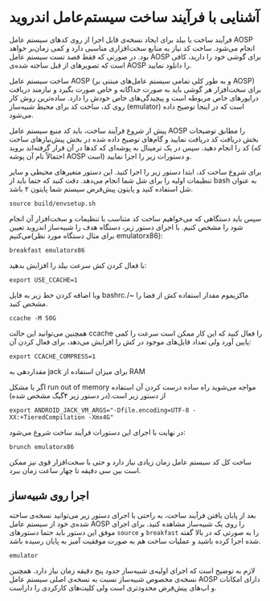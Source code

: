 # آشنایی با فرآیند ساخت سیستم‌عامل اندروید
فرآیند ساخت یا بیلد برای ایجاد نسخه‌ی قابل اجرا از روی کدهای سیستم عامل AOSP انجام می‌شود. ساخت کد نیاز به منابع سخت‌افزاری مناسبی دارد و کمی زمان‌بر خواهد بود. در صورتی که فقط قصد تست سیستم عامل AOSP برای گوشی خود را دارید، کافی است که تصویرهای از قبل ساخته شده‌ی AOSP را دانلود نمایید.

ساخت سیستم عامل AOSP (و به طور کلی تمامی سیستم عامل‌های مبتنی بر AOSP) برای سخت‌افزار هر گوشی باید به صورت جداگانه و خاص صورت بگیرد و نیازمند دریافت درایورهای خاص مربوطه است و پیچیدگی‌های خاص خودش را دارد. ساده‌ترین روش کار روی کد، ساخت کد برای محیط شبیه‌ساز (emulator) است که در اینجا توضیح داده می‌شود.

پیش از شروع فرآیند ساخت، باید کد منبع سیستم عامل AOSP را مطابق توضیحات بخش دریافت کد دریافت نمایید و گام‌های توضیح داده شده در بخش پیش‌نیازهای ساخت کد را انجام دهید. سپس در یک ترمینال به پوشه‌ای که کدها در آن قرار گرفته‌اند بروید (که احتمالاً نام آن پوشه AOSP است) و دستورات زیر را اجرا نمایید.

برای شروع ساخت کد، ابتدا دستور زیر را اجرا کنید. این دستور متغیرهای محیطی و سایر تنظیمات اولیه را برای شل شما انجام می‌دهد. دقت کنید که حتما باید از bash به عنوان شل استفاده کنید و پایتون پیش‌فرض سیستم شما پایتون ۲ باشد.



~~~ text
source build/envsetup.sh
~~~

سپس باید دستگاهی که می‌خواهیم ساخت کد متناسب با تنظیمات و سخت‌افزار آن انجام شود را مشخص کنیم. با اجرای دستور زیر، دستگاه هدف را شبیه‌ساز اندروید تعیین می‌کنیم(برای مثال دستگاه مورد نظر   emulatorx86):


~~~ text
breakfast emulatorx86
~~~

با فعال کردن کش سرعت بیلد را افزایش بدهید:
~~~ text
export USE_CCACHE=1
~~~

وبا اضافه کردن خط زیر به فایل bashrc./~ ماکزیموم مقدار استفاده کش از فضا را مشخص کنید. 


~~~ text
ccache -M 50G
~~~
همچنین می‌توانید این حالت  ccache را فعال کنید که این کار ممکن است سرعت را کمی پایین آورد ولی تعداد فایل‌های موجود در کش را افزایش می‌دهد، برای فعال کردن آن:
~~~ text
export CCACHE_COMPRESS=1
~~~


مقداردهی به jack برای میزان استفاده از RAM

اگر با مشکل run out of memory مواجه می‌شوید راه ساده درست کردن آن استفاده از دستور زیر است.(در دستور زیر ۴گیگ مشخص شده)
~~~ text
export ANDROID_JACK_VM_ARGS="-Dfile.encoding=UTF-8 -XX:+TieredCompilation -Xmx4G"

~~~

در نهایت با اجرای این دستورات فرآیند ساخت شروع می‌شود:

~~~ text
brunch emulatorx86
~~~

ساخت کل کد سیستم عامل زمان زیادی نیاز دارد و حتی با سخت‌افزار قوی نیز ممکن است بین سی دقیقه تا چهار ساعت زمان ببرد.


## اجرا روی شبیه‌ساز
بعد از پایان یافتن فرآیند ساخت، به راحتی با اجرای دستور زیر می‌توانید نسخه‌ی ساخته شده‌ی خود از سیستم عامل AOSP را روی یک شبیه‌ساز مشاهده کنید. برای اجرای موفق این دستور باید حتما دستورهای `source` و `breakfast` را به صورتی که در بالا گفته شده اجرا کرده باشید و عملیات ساخت هم به صورت موفقیت آمیز به پایان رسیده باشد.

~~~ text
emulator
~~~


لازم به توضیح است که اجرای اولیه‌ی شبیه‌ساز حدود پنج دقیقه زمان نیاز دارد. همچنین نسخه‌ی مخصوص شبیه‌ساز نسبت به نسخه‌ی اصلی سیستم عامل AOSP دارای امکانات و اپ‌های پیش‌فرض محدودتری است ولی کلیت‌های کارکردی را داراست.
